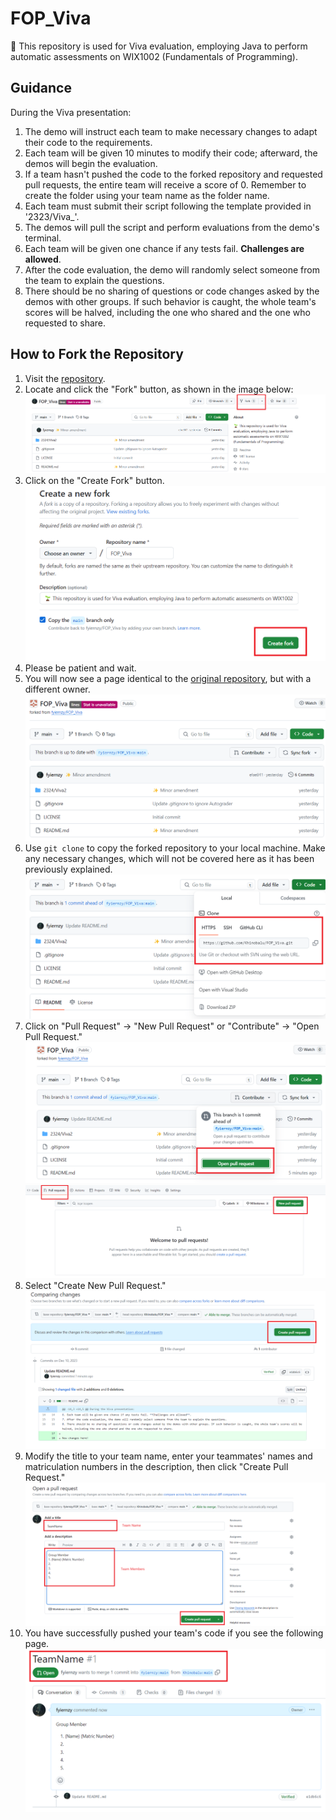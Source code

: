 # FOP_Viva

🌱 This repository is used for Viva evaluation, employing Java to perform automatic assessments on WIX1002 (Fundamentals of Programming).

## Guidance

During the Viva presentation:

1. The demo will instruct each team to make necessary changes to adapt their code to the requirements.
2. Each team will be given 10 minutes to modify their code; afterward, the demos will begin the evaluation.
3. If a team hasn't pushed the code to the forked repository and requested pull requests, the entire team will receive a score of 0. Remember to create the folder using your team name as the folder name.
4. Each team must submit their script following the template provided in '2323/Viva_'.
5. The demos will pull the script and perform evaluations from the demo's terminal.
6. Each team will be given one chance if any tests fail. **Challenges are allowed**.
7. After the code evaluation, the demo will randomly select someone from the team to explain the questions.
8. There should be no sharing of questions or code changes asked by the demos with other groups. If such behavior is caught, the whole team's scores will be halved, including the one who shared and the one who requested to share.

## How to Fork the Repository

1. Visit the [repository](https://github.com/fyiernzy/FOP_Viva).
2. Locate and click the "Fork" button, as shown in the image below:
   ![Location of "Fork" button](img/fork-1.png)
3. Click on the "Create Fork" button.
   ![Alt text](img/fork-2.png)
4. Please be patient and wait.
5. You will now see a page identical to the [original repository](https://github.com/fyiernzy/FOP_Viva), but with a different owner.
   ![Alt text](img/fork-4.png)
6. Use `git clone` to copy the forked repository to your local machine. Make any necessary changes, which will not be covered here as it has been previously explained.
   ![Alt text](img/fork-5.png)
7. Click on "Pull Request" -> "New Pull Request" or "Contribute" -> "Open Pull Request."
   ![Alt text](img/fork-7.png)
   ![Alt text](img/fork-8.png)
8. Select "Create New Pull Request."
   ![Alt text](img/fork-9.png)
9. Modify the title to your team name, enter your teammates' names and matriculation numbers in the description, then click "Create Pull Request."
   ![Alt text](img/fork-10.png)
10. You have successfully pushed your team's code if you see the following page.
    ![Alt text](img/fork-11.png)
